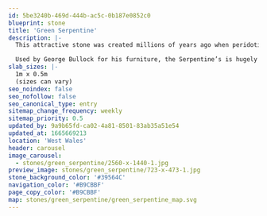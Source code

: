 ```yaml
---
id: 5be3240b-469d-444b-ac5c-0b187e0852c0
blueprint: stone
title: 'Green Serpentine'
description: |-
  This attractive stone was created millions of years ago when peridotite, a rock rich in iron and magnesium, was thrust upwards from beneath the earth’s crust. The stone is a result of serpentinisation, a form of metamorphism involving heated seawater far below the ocean.

  Used by George Bullock for his furniture, the Serpentine’s is hugely decorative and rare. The stone has often been used for console tables and object d’art.
slab_sizes: |-
  1m x 0.5m
  (sizes can vary)
seo_noindex: false
seo_nofollow: false
seo_canonical_type: entry
sitemap_change_frequency: weekly
sitemap_priority: 0.5
updated_by: 9a9b65fd-ca02-4a81-8501-83ab35a51e54
updated_at: 1665669213
location: 'West Wales'
header: carousel
image_carousel:
  - stones/green_serpentine/2560-x-1440-1.jpg
preview_image: stones/green_serpentine/723-x-473-1.jpg
stone_background_color: '#39564C'
navigation_color: '#B9CBBF'
page_copy_color: '#B9CBBF'
map: stones/green_serpentine/green_serpentine_map.svg
---
```

